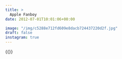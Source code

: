 ```yaml
---
title: >
  Apple Fanboy
date: 2012-07-01T10:01:06+00:00

image: "/img/c5288e712fd609e8dacb724437220d2f.jpg"
draft: false
instagram: true
---
```


{{<photo src="/img/c5288e712fd609e8dacb724437220d2f.jpg">}}
